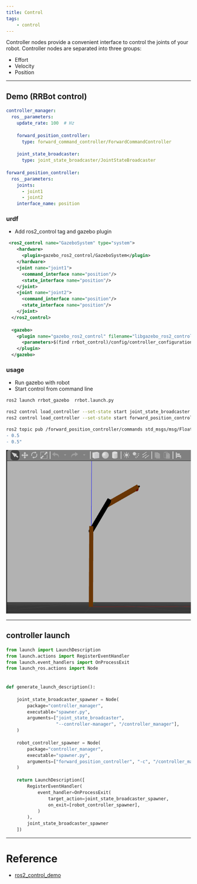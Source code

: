 ```yaml
---
title: Control
tags:
    - control
---
```

Controller nodes provide a convenient interface to control the joints of your robot.
Controller nodes are separated into three groups:
- Effort
- Velocity
- Position

---

## Demo (RRBot control)

```yaml title="controller_configuration.yaml"
controller_manager:
  ros__parameters:
    update_rate: 100  # Hz

    forward_position_controller:
      type: forward_command_controller/ForwardCommandController

    joint_state_broadcaster:
      type: joint_state_broadcaster/JointStateBroadcaster

forward_position_controller:
  ros__parameters:
    joints:
      - joint1
      - joint2
    interface_name: position
```

### urdf
- Add ros2_control tag and gazebo plugin

```xml
 <ros2_control name="GazeboSystem" type="system">
    <hardware>
      <plugin>gazebo_ros2_control/GazeboSystem</plugin>
    </hardware>
    <joint name="joint1">
      <command_interface name="position"/>
      <state_interface name="position"/>
    </joint>
    <joint name="joint2">
      <command_interface name="position"/>
      <state_interface name="position"/>
    </joint>
  </ros2_control>

  <gazebo>
    <plugin name="gazebo_ros2_control" filename="libgazebo_ros2_control.so">
      <parameters>$(find rrbot_control)/config/controller_configuration.yaml</parameters>
    </plugin>
  </gazebo>
```
### usage

- Run gazebo with robot
- Start control from command line

```bash title="rrbot.launch.py"
ros2 launch rrbot_gazebo  rrbot.launch.py
```

```bash title="run contrllers"
ros2 control load_controller --set-state start joint_state_broadcaster
ros2 control load_controller --set-state start forward_position_controller
```

```bash title="position command"
ros2 topic pub /forward_position_controller/commands std_msgs/msg/Float64MultiArray "data:
- 0.5
- 0.5"
```

![](images/after_forward_command.png)

---

## controller launch 

```python
from launch import LaunchDescription
from launch.actions import RegisterEventHandler
from launch.event_handlers import OnProcessExit
from launch_ros.actions import Node


def generate_launch_description():

    joint_state_broadcaster_spawner = Node(
        package="controller_manager",
        executable="spawner.py",
        arguments=["joint_state_broadcaster",
                   "--controller-manager", "/controller_manager"],
    )

    robot_controller_spawner = Node(
        package="controller_manager",
        executable="spawner.py",
        arguments=["forward_position_controller", "-c", "/controller_manager"],
    )

    return LaunchDescription([
        RegisterEventHandler(
            event_handler=OnProcessExit(
                target_action=joint_state_broadcaster_spawner,
                on_exit=[robot_controller_spawner],
            )
        ),
        joint_state_broadcaster_spawner
    ])
```

---

# Reference
- [ros2_control_demo](http://www.lxshaw.com/tech/ros/2022/01/12/ros2_control_demo%E4%BB%A3%E7%A0%81%E8%A7%A3%E6%9E%90/)